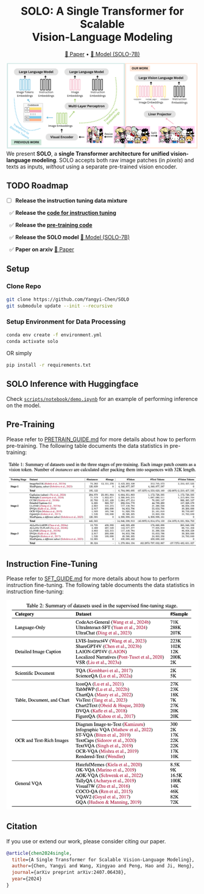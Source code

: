 <h1 align="center"> SOLO: A Single Transformer for Scalable <br> Vision-Language Modeling </h1>

<p align="center">
<a href="https://arxiv.org/abs/2407.06438">📃 Paper</a>
•
<a href="https://huggingface.co/YangyiYY/SOLO-7B" >🤗 Model (SOLO-7B)</a>
</p>


![](images/fig1.png)
We present **SOLO**, a **single Transformer architecture for unified vision-language modeling**.
SOLO accepts both raw image patches (in *pixels*) and texts as inputs, *without* using a separate pre-trained vision encoder.


## TODO Roadmap
- [ ] **Release the instruction tuning data mixture**

&nbsp; ✅ **Release the [code for instruction tuning](https://github.com/Yangyi-Chen/SOLO/blob/main/SFT_GUIDE.md)**

&nbsp; ✅ **Release the [pre-training code](https://github.com/Yangyi-Chen/SOLO/blob/main/PRETRAIN_GUIDE.md)**

&nbsp; ✅ **Release the SOLO model** <a href="https://huggingface.co/YangyiYY/SOLO-7B" >🤗 Model (SOLO-7B)</a>

&nbsp; ✅ **Paper on arxiv** <a href="https://arxiv.org/abs/2407.06438">📃 Paper</a>


## Setup

### Clone Repo

```bash
git clone https://github.com/Yangyi-Chen/SOLO
git submodule update --init --recursive
```

### Setup Environment for Data Processing

```bash
conda env create -f environment.yml
conda activate solo
```

OR simply

```bash
pip install -r requirements.txt
```

## SOLO Inference with Huggingface

Check [`scripts/notebook/demo.ipynb`](scripts/notebook/demo.ipynb) for an example of performing inference on the model.


## Pre-Training

Please refer to [PRETRAIN_GUIDE.md](PRETRAIN_GUIDE.md) for more details about how to perform pre-training. The following table documents the data statistics in pre-training:

![](images/pre_train_stat.png)

## Instruction Fine-Tuning

Please refer to [SFT_GUIDE.md](SFT_GUIDE.md) for more details about how to perform instruction fine-tuning. The following table documents the data statistics in instruction fine-tuning:

![](images/sft_stat.png)


## Citation
If you use or extend our work, please consider citing our paper.
```bibtex
@article{chen2024single,
  title={A Single Transformer for Scalable Vision-Language Modeling},
  author={Chen, Yangyi and Wang, Xingyao and Peng, Hao and Ji, Heng},
  journal={arXiv preprint arXiv:2407.06438},
  year={2024}
}
```

